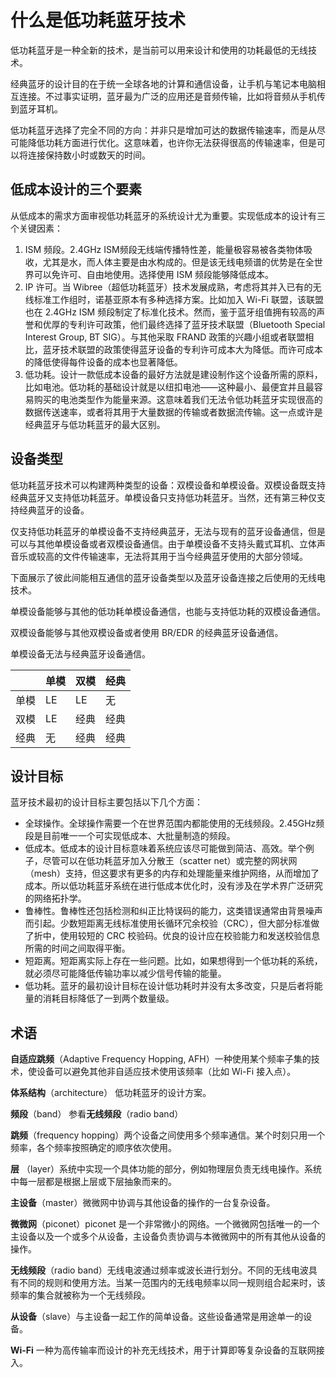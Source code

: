 # 什么是低功耗蓝牙技术

低功耗蓝牙是一种全新的技术，是当前可以用来设计和使用的功耗最低的无线技术。

经典蓝牙的设计目的在于统一全球各地的计算和通信设备，让手机与笔记本电脑相互连接。不过事实证明，蓝牙最为广泛的应用还是音频传输，比如将音频从手机传到蓝牙耳机。

低功耗蓝牙选择了完全不同的方向：并非只是增加可达的数据传输速率，而是从尽可能降低功耗方面进行优化。这意味着，也许你无法获得很高的传输速率，但是可以将连接保持数小时或数天的时间。

## 低成本设计的三个要素

从低成本的需求方面审视低功耗蓝牙的系统设计尤为重要。实现低成本的设计有三个关键因素：

1. ISM 频段。2.4GHz ISM频段无线端传播特性差，能量极容易被各类物体吸收，尤其是水，而人体主要是由水构成的。但是该无线电频谱的优势是在全世界可以免许可、自由地使用。选择使用 ISM 频段能够降低成本。
2. IP 许可。当 Wibree（超低功耗蓝牙）技术发展成熟，考虑将其并入已有的无线标准工作组时，诺基亚原本有多种选择方案。比如加入 Wi-Fi 联盟，该联盟也在 2.4GHz ISM 频段制定了标准化技术。然而，鉴于蓝牙组值拥有较高的声誉和优厚的专利许可政策，他们最终选择了蓝牙技术联盟（Bluetooth Special Interest Group, BT SIG）。与其他采取 FRAND 政策的兴趣小组或者联盟相比，蓝牙技术联盟的政策使得蓝牙设备的专利许可成本大为降低。而许可成本的降低使得每件设备的成本也显著降低。
3. 低功耗。设计一款低成本设备的最好方法就是建设制作这个设备所需的原料，比如电池。低功耗的基础设计就是以纽扣电池——这种最小、最便宜并且最容易购买的电池类型作为能量来源。这意味着我们无法令低功耗蓝牙实现很高的数据传送速率，或者将其用于大量数据的传输或者数据流传输。这一点或许是经典蓝牙与低功耗蓝牙的最大区别。

## 设备类型

低功耗蓝牙技术可以构建两种类型的设备：双模设备和单模设备。双模设备既支持经典蓝牙又支持低功耗蓝牙。单模设备只支持低功耗蓝牙。当然，还有第三种仅支持经典蓝牙的设备。

仅支持低功耗蓝牙的单模设备不支持经典蓝牙，无法与现有的蓝牙设备通信，但是可以与其他单模设备或者双模设备通信。由于单模设备不支持头戴式耳机、立体声音乐或较高的文件传输速率，无法将其用于当今经典蓝牙使用的大部分领域。

下面展示了彼此间能相互通信的蓝牙设备类型以及蓝牙设备连接之后使用的无线电技术。

单模设备能够与其他的低功耗单模设备通信，也能与支持低功耗的双模设备通信。

双模设备能够与其他双模设备或者使用 BR/EDR 的经典蓝牙设备通信。

单模设备无法与经典蓝牙设备通信。

| | 单模 | 双模 | 经典|
| --- | --- | --- | --- |
|单模 | LE  | LE | 无 |
|双模 | LE | 经典 | 经典 |
|经典 | 无 | 经典 | 经典 |

## 设计目标

蓝牙技术最初的设计目标主要包括以下几个方面：

- 全球操作。全球操作需要一个在世界范围内都能使用的无线频段。2.45GHz频段是目前唯一一个可实现低成本、大批量制造的频段。
- 低成本。低成本的设计目标意味着系统应该尽可能做到简洁、高效。举个例子，尽管可以在低功耗蓝牙加入分散王（scatter net）或完整的网状网（mesh）支持，但这要求有更多的内存和处理能量来维护网络，从而增加了成本。所以低功耗蓝牙系统在进行低成本优化时，没有涉及在学术界广泛研究的网络拓扑学。
- 鲁棒性。鲁棒性还包括检测和纠正比特误码的能力，这类错误通常由背景噪声而引起。少数短距离无线标准使用长循环冗余校验（CRC），但大部分标准做了折中，使用较短的 CRC 校验码。优良的设计应在校验能力和发送校验信息所需的时间之间取得平衡。
- 短距离。短距离实际上存在一些问题。比如，如果想得到一个低功耗的系统，就必须尽可能降低传输功率以减少信号传输的能量。
- 低功耗。蓝牙的最初设计目标在设计低功耗时并没有太多改变，只是后者将能量的消耗目标降低了一到两个数量级。


## 术语

**自适应跳频**（Adaptive Frequency Hopping, AFH）一种使用某个频率子集的技术，使设备可以避免其他非自适应技术使用该频率（比如 Wi-Fi 接入点）。

**体系结构**（architecture） 低功耗蓝牙的设计方案。

**频段**（band） 参看**无线频段**（radio band）

**跳频**（frequency hopping）两个设备之间使用多个频率通信。某个时刻只用一个频率，各个频率按照确定的顺序依次使用。

**层** （layer）系统中实现一个具体功能的部分，例如物理层负责无线电操作。系统中每一层都是根据上层或下层抽象而来的。

**主设备**（master）微微网中协调与其他设备的操作的一台复杂设备。

**微微网**（piconet）piconet 是一个非常微小的网络。一个微微网包括唯一的一个主设备以及一个或多个从设备，主设备负责协调与本微微网中的所有其他从设备的操作。

**无线频段**（radio band）无线电波通过频率或波长进行划分。不同的无线电波具有不同的规则和使用方法。当某一范围内的无线电频率以同一规则组合起来时，该频率的集合就被称为一个无线频段。

**从设备**（slave）与主设备一起工作的简单设备。这些设备通常是用途单一的设备。

**Wi-Fi** 一种为高传输率而设计的补充无线技术，用于计算即等复杂设备的互联网接入。